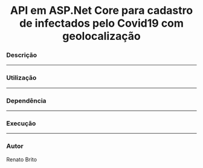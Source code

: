 <h1 align="center">API em ASP.Net Core para cadastro de infectados pelo Covid19 com geolocalização</h1>

### Descrição
---


### Utilização
---


### Dependência
---

### Execução
---


### Autor
Renato Brito